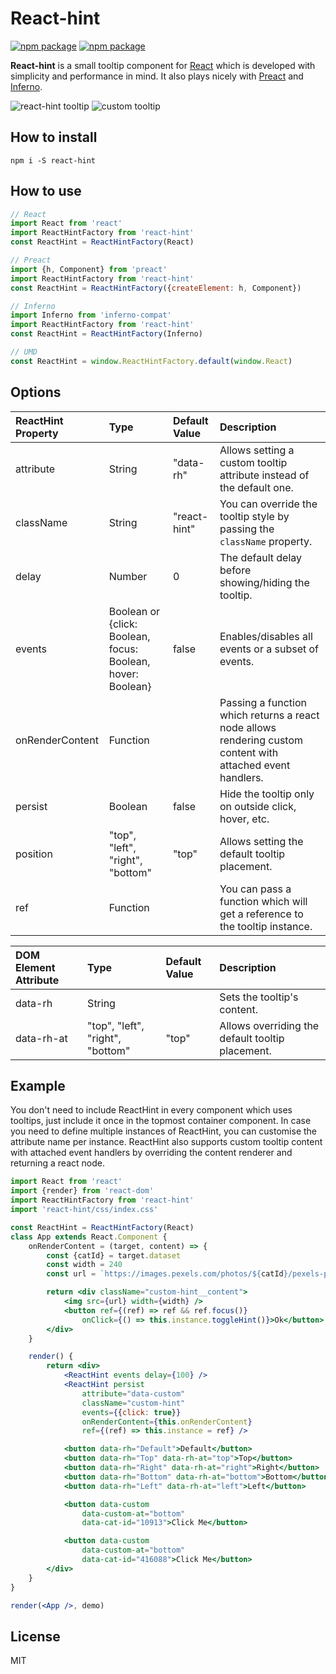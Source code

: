 React-hint
==========

[![npm package][npm-badge]][npm] [![npm package][npm-downloads]][npm]

**React-hint** is a small tooltip component for [React](https://github.com/facebook/react) which is developed with simplicity and performance in mind. It also plays nicely with [Preact](https://github.com/developit/preact) and [Inferno](https://github.com/trueadm/inferno).

![react-hint tooltip](https://raw.githubusercontent.com/slmgc/react-hint/master/demo/react-hint.gif)
![custom tooltip](https://raw.githubusercontent.com/slmgc/react-hint/master/demo/custom-tooltip.png)

How to install
--------------
```
npm i -S react-hint
```

How to use
----------

```jsx
// React
import React from 'react'
import ReactHintFactory from 'react-hint'
const ReactHint = ReactHintFactory(React)

// Preact
import {h, Component} from 'preact'
import ReactHintFactory from 'react-hint'
const ReactHint = ReactHintFactory({createElement: h, Component})

// Inferno
import Inferno from 'inferno-compat'
import ReactHintFactory from 'react-hint'
const ReactHint = ReactHintFactory(Inferno)

// UMD
const ReactHint = window.ReactHintFactory.default(window.React)
```

Options
-------

| ReactHint Property | Type                                                        | Default Value | Description
| :----------------- | :---------------------------------------------------------- | :------------ | :----------
| attribute          | String                                                      | "data-rh"     | Allows setting a custom tooltip attribute instead of the default one.
| className          | String                                                      | "react-hint"  | You can override the tooltip style by passing the `className` property.
| delay              | Number                                                      | 0             | The default delay before showing/hiding the tooltip.
| events             | Boolean or {click: Boolean, focus: Boolean, hover: Boolean} | false         | Enables/disables all events or a subset of events.
| onRenderContent    | Function                                                    |               | Passing a function which returns a react node allows rendering custom content with attached event handlers.
| persist            | Boolean                                                     | false         | Hide the tooltip only on outside click, hover, etc.
| position           | "top", "left", "right", "bottom"                            | "top"         | Allows setting the default tooltip placement.
| ref                | Function                                                    |               | You can pass a function which will get a reference to the tooltip instance.

| DOM Element Attribute | Type                             | Default Value | Description
| :-------------------- | :------------------------------- | :------------ | :----------
| data-rh               | String                           |               | Sets the tooltip's content.
| data-rh-at            | "top", "left", "right", "bottom" | "top"         | Allows overriding the default tooltip placement.

Example
-------
You don't need to include ReactHint in every component which uses tooltips, just include it once in the topmost container component. In case you need to define multiple instances of ReactHint, you can customise the attribute name per instance. ReactHint also supports custom tooltip content with attached event handlers by overriding the content renderer and returning a react node.

```jsx
import React from 'react'
import {render} from 'react-dom'
import ReactHintFactory from 'react-hint'
import 'react-hint/css/index.css'

const ReactHint = ReactHintFactory(React)
class App extends React.Component {
	onRenderContent = (target, content) => {
		const {catId} = target.dataset
		const width = 240
		const url = `https://images.pexels.com/photos/${catId}/pexels-photo-${catId}.jpeg?w=${width}`

		return <div className="custom-hint__content">
			<img src={url} width={width} />
			<button ref={(ref) => ref && ref.focus()}
				onClick={() => this.instance.toggleHint()}>Ok</button>
		</div>
	}

	render() {
		return <div>
			<ReactHint events delay={100} />
			<ReactHint persist
				attribute="data-custom"
				className="custom-hint"
				events={{click: true}}
				onRenderContent={this.onRenderContent}
				ref={(ref) => this.instance = ref} />

			<button data-rh="Default">Default</button>
			<button data-rh="Top" data-rh-at="top">Top</button>
			<button data-rh="Right" data-rh-at="right">Right</button>
			<button data-rh="Bottom" data-rh-at="bottom">Bottom</button>
			<button data-rh="Left" data-rh-at="left">Left</button>

			<button data-custom
				data-custom-at="bottom"
				data-cat-id="10913">Click Me</button>

			<button data-custom
				data-custom-at="bottom"
				data-cat-id="416088">Click Me</button>
		</div>
	}
}

render(<App />, demo)
```

License
-------
MIT

[npm-badge]: https://img.shields.io/npm/v/react-hint.png
[npm-downloads]: https://img.shields.io/npm/dm/react-hint.svg
[npm]: https://www.npmjs.org/package/react-hint
